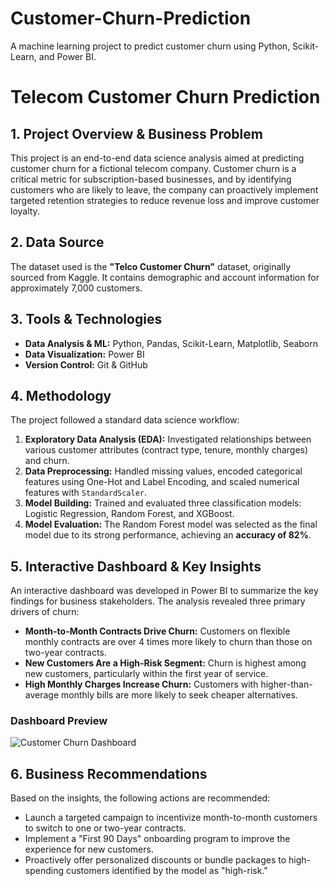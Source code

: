 # Customer-Churn-Prediction
A machine learning project to predict customer churn using Python, Scikit-Learn, and Power BI.

# Telecom Customer Churn Prediction

## 1. Project Overview & Business Problem

This project is an end-to-end data science analysis aimed at predicting customer churn for a fictional telecom company. Customer churn is a critical metric for subscription-based businesses, and by identifying customers who are likely to leave, the company can proactively implement targeted retention strategies to reduce revenue loss and improve customer loyalty.

## 2. Data Source

The dataset used is the **"Telco Customer Churn"** dataset, originally sourced from Kaggle. It contains demographic and account information for approximately 7,000 customers.

## 3. Tools & Technologies

* **Data Analysis & ML:** Python, Pandas, Scikit-Learn, Matplotlib, Seaborn
* **Data Visualization:** Power BI
* **Version Control:** Git & GitHub

## 4. Methodology

The project followed a standard data science workflow:
1.  **Exploratory Data Analysis (EDA):** Investigated relationships between various customer attributes (contract type, tenure, monthly charges) and churn.
2.  **Data Preprocessing:** Handled missing values, encoded categorical features using One-Hot and Label Encoding, and scaled numerical features with `StandardScaler`.
3.  **Model Building:** Trained and evaluated three classification models: Logistic Regression, Random Forest, and XGBoost.
4.  **Model Evaluation:** The Random Forest model was selected as the final model due to its strong performance, achieving an **accuracy of 82%**.

## 5. Interactive Dashboard & Key Insights

An interactive dashboard was developed in Power BI to summarize the key findings for business stakeholders. The analysis revealed three primary drivers of churn:

* **Month-to-Month Contracts Drive Churn:** Customers on flexible monthly contracts are over 4 times more likely to churn than those on two-year contracts.
* **New Customers Are a High-Risk Segment:** Churn is highest among new customers, particularly within the first year of service.
* **High Monthly Charges Increase Churn:** Customers with higher-than-average monthly bills are more likely to seek cheaper alternatives.

### Dashboard Preview
![Customer Churn Dashboard](churn_dashboard.png)

## 6. Business Recommendations

Based on the insights, the following actions are recommended:
* Launch a targeted campaign to incentivize month-to-month customers to switch to one or two-year contracts.
* Implement a "First 90 Days" onboarding program to improve the experience for new customers.
* Proactively offer personalized discounts or bundle packages to high-spending customers identified by the model as "high-risk."

